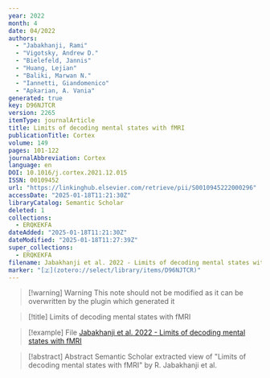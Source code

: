 ```yaml
---
year: 2022
month: 4
date: 04/2022
authors:
  - "Jabakhanji, Rami"
  - "Vigotsky, Andrew D."
  - "Bielefeld, Jannis"
  - "Huang, Lejian"
  - "Baliki, Marwan N."
  - "Iannetti, Giandomenico"
  - "Apkarian, A. Vania"
generated: true
key: D96NJTCR
version: 2265
itemType: journalArticle
title: Limits of decoding mental states with fMRI
publicationTitle: Cortex
volume: 149
pages: 101-122
journalAbbreviation: Cortex
language: en
DOI: 10.1016/j.cortex.2021.12.015
ISSN: 00109452
url: "https://linkinghub.elsevier.com/retrieve/pii/S0010945222000296"
accessDate: "2025-01-18T11:21:30Z"
libraryCatalog: Semantic Scholar
deleted: 1
collections:
  - ERQKEKFA
dateAdded: "2025-01-18T11:21:30Z"
dateModified: "2025-01-18T11:27:39Z"
super_collections:
  - ERQKEKFA
filename: Jabakhanji et al. 2022 - Limits of decoding mental states with fMRI
marker: "[🇿](zotero://select/library/items/D96NJTCR)"
---
```


>[!warning] Warning
> This note should not be modified as it can be overwritten by the plugin which generated it

> [!title] Limits of decoding mental states with fMRI

> [!example] File
> [Jabakhanji et al. 2022 - Limits of decoding mental states with fMRI](Jabakhanji%20et%20al.%202022%20-%20Limits%20of%20decoding%20mental%20states%20with%20fMRI.pdf)

> [!abstract] Abstract
> Semantic Scholar extracted view of "Limits of decoding mental states with fMRI" by R. Jabakhanji et al.

